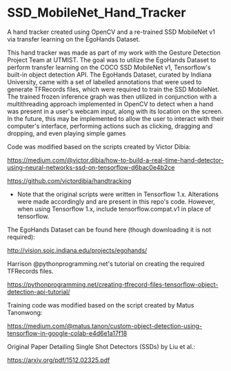 # SSD_MobileNet_Hand_Tracker
A hand tracker created using OpenCV and a re-trained SSD MobileNet v1 via transfer learning on the EgoHands Dataset.

This hand tracker was made as part of my work with the Gesture Detection Project Team at UTMIST. The goal was to utilize the EgoHands Dataset to perform transfer learning on the COCO SSD MobileNet v1, Tensorflow's built-in object detection API. The EgoHands Dataset, curated by Indiana University, came with a set of labelled annotations that were used to generate TFRecords files, which were required to train the SSD MobileNet. The trained frozen inference graph was then utilized in conjunction with a multithreading approach implemented in OpenCV to detect when a hand was present in a user's webcam input, along with its location on the screen. In the future, this may be implemented to allow the user to interact with their computer's interface, performing actions such as clicking, dragging and dropping, and even playing simple games

Code was modified based on the scripts created by Victor Dibia:

https://medium.com/@victor.dibia/how-to-build-a-real-time-hand-detector-using-neural-networks-ssd-on-tensorflow-d6bac0e4b2ce

https://github.com/victordibia/handtracking

* Note that the original scripts were written in Tensorflow 1.x. Alterations were made accordingly and are present in this repo's code.
However, when using Tensorflow 1.x, include tensorflow.compat.v1 in place of tensorflow.


The EgoHands Dataset can be found here (though downloading it is not required):

http://vision.soic.indiana.edu/projects/egohands/


Harrison @pythonprogramming.net's tutorial on creating the required TFRecords files.

https://pythonprogramming.net/creating-tfrecord-files-tensorflow-object-detection-api-tutorial/


Training code was modified based on the script created by Matus Tanonwong:

https://medium.com/@matus.tanon/custom-object-detection-using-tensorflow-in-google-colab-e4d6e1a17f18


Original Paper Detailing Single Shot Detectors (SSDs) by Liu et al.:

https://arxiv.org/pdf/1512.02325.pdf
